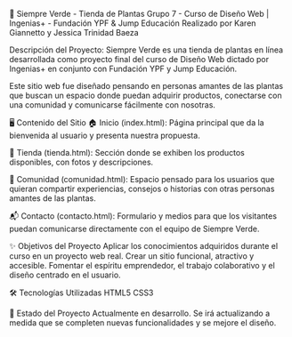 🌿 Siempre Verde - Tienda de Plantas
Grupo 7 - Curso de Diseño Web | Ingenias+ - Fundación YPF & Jump Educación
Realizado por Karen Giannetto y Jessica Trinidad Baeza

Descripción del Proyecto: 
  Siempre Verde es una tienda de plantas en línea desarrollada como proyecto final del curso de Diseño Web dictado por Ingenias+ en conjunto con Fundación YPF y Jump Educación.

Este sitio web fue diseñado pensando en personas amantes de las plantas que buscan un espacio donde puedan adquirir productos, conectarse con una comunidad y comunicarse fácilmente con nosotras.

🖥️ Contenido del Sitio
  🏠 Inicio (index.html): Página principal que da la bienvenida al usuario y presenta nuestra propuesta.

  🛒 Tienda (tienda.html): Sección donde se exhiben los productos disponibles, con fotos y descripciones.

  🌱 Comunidad (comunidad.html): Espacio pensado para los usuarios que quieran compartir experiencias, consejos o historias con otras personas amantes de las plantas.

  📬 Contacto (contacto.html): Formulario y medios para que los visitantes puedan comunicarse directamente con el equipo de Siempre Verde.

✨ Objetivos del Proyecto
  Aplicar los conocimientos adquiridos durante el curso en un proyecto web real.
  Crear un sitio funcional, atractivo y accesible.
  Fomentar el espíritu emprendedor, el trabajo colaborativo y el diseño centrado en el usuario.

🛠️ Tecnologías Utilizadas
  HTML5
  CSS3

🚧 Estado del Proyecto
  Actualmente en desarrollo. Se irá actualizando a medida que se completen nuevas funcionalidades y se mejore el diseño.
